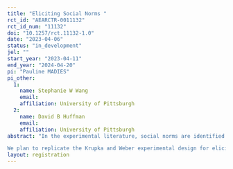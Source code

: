 ```yaml
---
title: "Eliciting Social Norms "
rct_id: "AEARCTR-0011132"
rct_id_num: "11132"
doi: "10.1257/rct.11132-1.0"
date: "2023-04-06"
status: "in_development"
jel: ""
start_year: "2023-04-11"
end_year: "2024-04-20"
pi: "Pauline MADIES"
pi_other:
  1:
    name: Stephanie W Wang
    email: 
    affiliation: University of Pittsburgh
  2:
    name: David B Huffman
    email: 
    affiliation: University of Pittsburgh
abstract: "In the experimental literature, social norms are identified  by using the method developed by Krupka and Weber (2013). 
We plan to replicate the Krupka and Weber experimental design for eliciting social norms using coordination games with a simple modification to test whether this modification leads to similar or different elicited norms."
layout: registration
---
```


